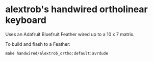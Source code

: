 # alextrob's handwired ortholinear keyboard

Uses an Adafruit Bluefruit Feather wired up to a 10 x 7 matrix.

To build and flash to a Feather:

```
make handwired/alextrob_ortho:default:avrdude
```
